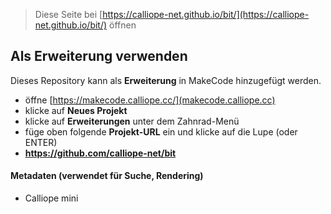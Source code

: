 
> Diese Seite bei [https://calliope-net.github.io/bit/](https://calliope-net.github.io/bit/) öffnen

## Als Erweiterung verwenden

Dieses Repository kann als **Erweiterung** in MakeCode hinzugefügt werden.

* öffne [https://makecode.calliope.cc/](makecode.calliope.cc)
* klicke auf **Neues Projekt**
* klicke auf **Erweiterungen** unter dem Zahnrad-Menü
* füge oben folgende **Projekt-URL** ein und klicke auf die Lupe (oder ENTER)
* **https://github.com/calliope-net/bit**

#### Metadaten (verwendet für Suche, Rendering)

* Calliope mini
